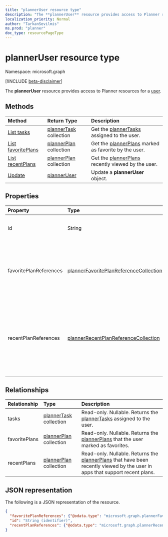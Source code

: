 ```yaml
---
title: "plannerUser resource type"
description: "The **plannerUser** resource provides access to Planner resources for a user. "
localization_priority: Normal
author: "TarkanSevilmis"
ms.prod: "planner"
doc_type: resourcePageType
---
```


# plannerUser resource type

Namespace: microsoft.graph

[!INCLUDE [beta-disclaimer](../../includes/beta-disclaimer.md)]

The **plannerUser** resource provides access to Planner resources for a [user](user.md). 


## Methods

| Method		   | Return Type	|Description|
|:---------------|:--------|:----------|
|[List tasks](../api/planneruser-list-tasks.md) |[plannerTask](plannertask.md) collection| Get the [plannerTasks](plannertask.md) assigned to the user.|
|[List favoritePlans](../api/planneruser-list-favoriteplans.md) |[plannerPlan](plannerplan.md) collection| Get the [plannerPlans](plannerplan.md) marked as favorite by the user.|
|[List recentPlans](../api/planneruser-list-recentplans.md) |[plannerPlan](plannerplan.md) collection| Get the [plannerPlans](plannerplan.md) recently viewed by the user.|
|[Update](../api/planneruser-update.md) | [plannerUser](planneruser.md)| Update a **plannerUser** object. |


## Properties
| Property	   | Type	|Description|
|:---------------|:--------|:----------|
|id|String| Read-only. Identifier of the plannerUser|
|favoritePlanReferences|[plannerFavoritePlanReferenceCollection](plannerfavoriteplanreferencecollection.md)| A collection containing the references to the plans that the user has marked as favorites.|
|recentPlanReferences|[plannerRecentPlanReferenceCollection](plannerrecentplanreferencecollection.md)| A collection containing references to the plans that were viewed recently by the user in apps that support recent plans.|

## Relationships
| Relationship | Type	|Description|
|:---------------|:--------|:----------|
|tasks|[plannerTask](plannertask.md) collection| Read-only. Nullable. Returns the [plannerTasks](plannertask.md) assigned to the user.|
|favoritePlans|[plannerPlan](plannerplan.md) collection| Read-only. Nullable. Returns the [plannerPlans](plannerplan.md) that the user marked as favorites.|
|recentPlans|[plannerPlan](plannerplan.md) collection| Read-only. Nullable. Returns the [plannerPlans](plannerplan.md) that have been recently viewed by the user in apps that support recent plans. |

## JSON representation
The following is a JSON representation of the resource.

<!-- {
  "blockType": "resource",
  "optionalProperties": [

  ],
  "keyProperty": "id",
  "baseType":"microsoft.graph.entity",  
  "@odata.type": "microsoft.graph.plannerUser"
}-->

```json
{
  "favoritePlanReferences": {"@odata.type": "microsoft.graph.plannerFavoritePlanReferenceCollection"},
  "id": "String (identifier)",
  "recentPlanReferences": {"@odata.type": "microsoft.graph.plannerRecentPlanReferenceCollection"}
}

```

<!-- uuid: 8fcb5dbc-d5aa-4681-8e31-b001d5168d79
2015-10-25 14:57:30 UTC -->
<!--
{
  "type": "#page.annotation",
  "description": "plannerUser resource",
  "keywords": "",
  "section": "documentation",
  "tocPath": "",
  "suppressions": []
}
-->


